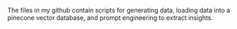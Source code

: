 The files in my github contain scripts for generating data, loading data into a pinecone vector database, and prompt engineering to extract insights.
